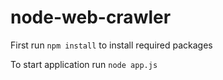 # node-web-crawler

First run `npm install` to install required packages

To start application run `node app.js`

